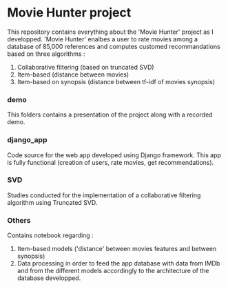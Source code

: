 # Movie Hunter project

This repository contains everything about the 'Movie Hunter' project as I developped. 'Movie Hunter' enalbes a user to rate movies among a database of 85,000 references and computes customed recommandations based on three algorithms :
1. Collaborative filtering (based on truncated SVD)
2. Item-based (distance between movies)
3. Item-based on synopsis (distance between tf-idf of movies synopsis)

### demo

This folders contains a presentation of the project along with a recorded demo.

### django_app

Code source for the web app developed using Django framework. This app is fully functional (creation of users, rate movies, get recommendations).

### SVD

Studies conducted for the implementation of a collaborative filtering algorithm using Truncated SVD.

### Others

Contains notebook regarding :
1. Item-based models ('distance' between movies features and between synopsis)
2. Data processing in order to feed the app database with data from IMDb and from the different models accordingly to the architecture of the database developped.
